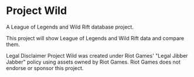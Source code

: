 # Project Wild
A League of Legends and Wild Rift database project.


This project will show League of Legends and Wild Rift data and compare them.


Legal Disclaimer
Project Wild was created under Riot Games' "Legal Jibber Jabber" policy using assets owned by Riot Games. Riot Games does not endorse or sponsor this project.
